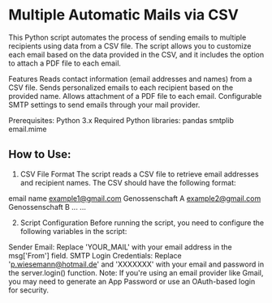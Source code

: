 # Multiple Automatic Mails via CSV
This Python script automates the process of sending emails to multiple recipients using data from a CSV file. The script allows you to customize each email based on the data provided in the CSV, and it includes the option to attach a PDF file to each email.

Features
Reads contact information (email addresses and names) from a CSV file.
Sends personalized emails to each recipient based on the provided name.
Allows attachment of a PDF file to each email.
Configurable SMTP settings to send emails through your mail provider.

Prerequisites:
Python 3.x
Required Python libraries:
pandas
smtplib
email.mime


## How to Use:
1. CSV File Format
The script reads a CSV file to retrieve email addresses and recipient names. The CSV should have the following format:

email	name
example1@gmail.com	Genossenschaft A
example2@gmail.com	Genossenschaft B
...	...

2. Script Configuration
Before running the script, you need to configure the following variables in the script:

Sender Email: Replace 'YOUR_MAIL' with your email address in the msg['From'] field.
SMTP Login Credentials: Replace 'p.wiesemann@hotmail.de' and 'XXXXXXX' with your email and password in the server.login() function.
Note: If you're using an email provider like Gmail, you may need to generate an App Password or use an OAuth-based login for security.
